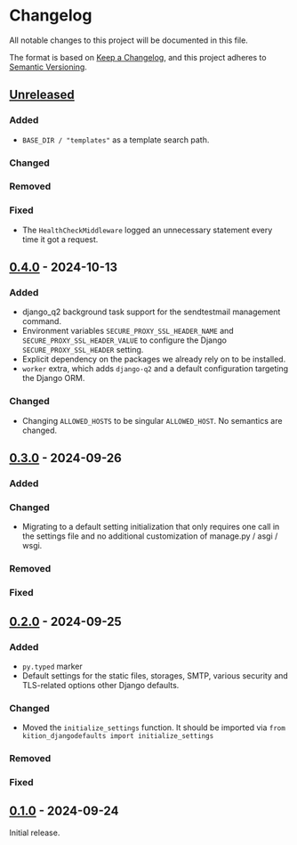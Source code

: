 # Changelog

All notable changes to this project will be documented in this file.

The format is based on [Keep a Changelog](https://keepachangelog.com/en/1.1.0/),
and this project adheres to [Semantic Versioning](https://semver.org/spec/v2.0.0.html).

## [Unreleased]

### Added
- `BASE_DIR / "templates"` as a template search path.

### Changed

### Removed

### Fixed
- The `HealthCheckMiddleware` logged an unnecessary statement every time it got a request.

## [0.4.0] - 2024-10-13
### Added
- django_q2 background task support for the sendtestmail management command.
- Environment variables `SECURE_PROXY_SSL_HEADER_NAME` and `SECURE_PROXY_SSL_HEADER_VALUE` to configure the Django
  `SECURE_PROXY_SSL_HEADER` setting.
- Explicit dependency on the packages we already rely on to be installed.
- `worker` extra, which adds `django-q2` and a default configuration targeting the Django ORM.

### Changed
- Changing `ALLOWED_HOSTS` to be singular `ALLOWED_HOST`. No semantics are changed.

## [0.3.0] - 2024-09-26
### Added

### Changed
- Migrating to a default setting initialization that only requires one call in the settings file and no additional
  customization of manage.py / asgi / wsgi.

### Removed

### Fixed

## [0.2.0] - 2024-09-25
### Added
- `py.typed` marker
- Default settings for the static files, storages, SMTP, various security and TLS-related options other Django defaults. 

### Changed
- Moved the `initialize_settings` function. It should be imported via
  `from kition_djangodefaults import initialize_settings`

### Removed

### Fixed

## [0.1.0] - 2024-09-24
Initial release.

[Unreleased]: https://github.com/kition-dev/djangodefaults/compare/0.4.0...HEAD
[0.4.0]: https://github.com/kition-dev/djangodefaults/compare/0.3.0...0.4.0
[0.3.0]: https://github.com/kition-dev/djangodefaults/compare/0.2.0...0.3.0
[0.2.0]: https://github.com/kition-dev/djangodefaults/compare/0.1.0...0.2.0
[0.1.0]: https://github.com/kition-dev/djangodefaults/releases/tag/0.1.0